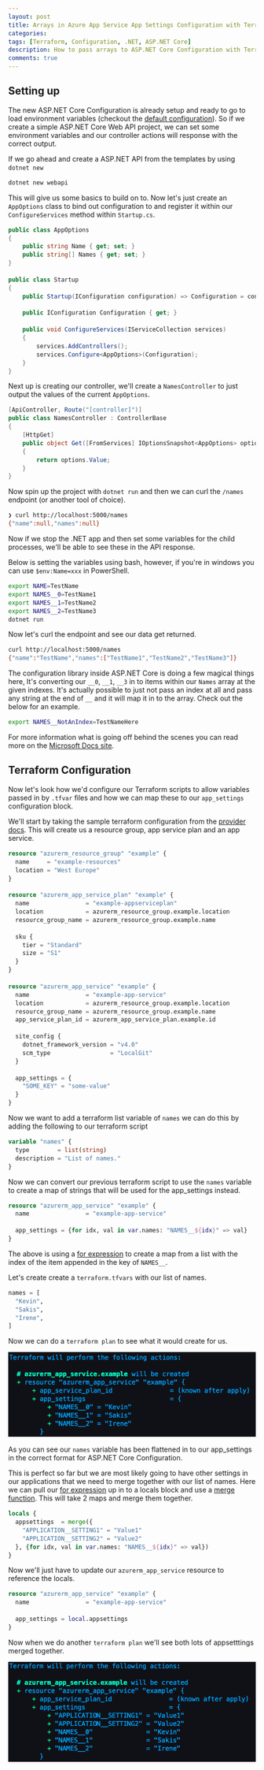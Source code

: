 ```yaml
---
layout: post
title: Arrays in Azure App Service App Settings Configuration with Terraform
categories:
tags: [Terraform, Configuration, .NET, ASP.NET Core]
description: How to pass arrays to ASP.NET Core Configuration with Terraform in Azure App Services
comments: true
---
```


## Setting up

The new ASP.NET Core Configuration is already setup and ready to go to load environment variables (checkout the [default configuration](https://docs.microsoft.com/en-us/aspnet/core/fundamentals/configuration/?view=aspnetcore-5.0#default-configuration)). So if we create a simple ASP.NET Core Web API project, we can set some environment variables and our controller actions will response with the correct output.

If we go ahead and create a ASP.NET API from the templates by using `dotnet new`

```bash
dotnet new webapi
```

This will give us some basics to build on to. Now let's just create an `AppOptions` class to bind out configuration to and register it within our `ConfigureServices` method within `Startup.cs`.

```csharp
public class AppOptions
{
    public string Name { get; set; }
    public string[] Names { get; set; }
}

public class Startup
{
    public Startup(IConfiguration configuration) => Configuration = configuration;

    public IConfiguration Configuration { get; }

    public void ConfigureServices(IServiceCollection services)
    {
        services.AddControllers();
        services.Configure<AppOptions>(Configuration);
    }
}
```

Next up is creating our controller, we'll create a `NamesController` to just output the values of the current `AppOptions`.

```csharp
[ApiController, Route("[controller]")]
public class NamesController : ControllerBase
{
    [HttpGet]
    public object Get([FromServices] IOptionsSnapshot<AppOptions> options)
    {
        return options.Value;
    }
}
```

Now spin up the project with `dotnet run` and then we can curl the `/names` endpoint (or another tool of choice).

```bash
❯ curl http://localhost:5000/names
{"name":null,"names":null}
```

Now if we stop the .NET app and then set some variables for the child processes, we'll be able to see these in the API response.

Below is setting the variables using bash, however, if you're in windows you can use `$env:Name=xxx` in PowerShell.

```bash
export NAME=TestName
export NAMES__0=TestName1
export NAMES__1=TestName2
export NAMES__2=TestName3
dotnet run
```

Now let's curl the endpoint and see our data get returned.

```bash
curl http://localhost:5000/names
{"name":"TestName","names":["TestName1","TestName2","TestName3"]}
```

The configuration library inside ASP.NET Core is doing a few magical things here, It's converting our `__0`, `__1`, `__3` in to items within our `Names` array at the given indexes. It's actually possible to just not pass an index at all and pass any string at the end of `__` and it will map it in to the array. Check out the below for an example.

```bash
export NAMES__NotAnIndex=TestNameHere
```

For more information what is going off behind the scenes you can read more on the [Microsoft Docs site](https://docs.microsoft.com/en-us/aspnet/core/fundamentals/configuration/?view=aspnetcore-5.0#environment-variables).

## Terraform Configuration

Now let's look how we'd configure our Terraform scripts to allow variables passed in by `.tfvar` files and how we can map these to our `app_settings` configuration block.

We'll start by taking the sample terraform configuration from the [provider docs](https://registry.terraform.io/providers/hashicorp/azurerm/latest/docs/resources/app_service). This will create us a resource group, app service plan and an app service.

```terraform
resource "azurerm_resource_group" "example" {
  name     = "example-resources"
  location = "West Europe"
}

resource "azurerm_app_service_plan" "example" {
  name                = "example-appserviceplan"
  location            = azurerm_resource_group.example.location
  resource_group_name = azurerm_resource_group.example.name

  sku {
    tier = "Standard"
    size = "S1"
  }
}

resource "azurerm_app_service" "example" {
  name                = "example-app-service"
  location            = azurerm_resource_group.example.location
  resource_group_name = azurerm_resource_group.example.name
  app_service_plan_id = azurerm_app_service_plan.example.id

  site_config {
    dotnet_framework_version = "v4.0"
    scm_type                 = "LocalGit"
  }

  app_settings = {
    "SOME_KEY" = "some-value"
  }
}
```

Now we want to add a terraform list variable of `names` we can do this by adding the following to our terraform script

```terraform
variable "names" {
  type        = list(string)
  description = "List of names."
}
```

Now we can convert our previous terraform script to use the `names` variable to create a map of strings that will be used for the app_settings instead.

```terraform
resource "azurerm_app_service" "example" {
  name                = "example-app-service"

  app_settings = {for idx, val in var.names: "NAMES__${idx}" => val}
}
```

The above is using a [for expression](https://www.terraform.io/docs/language/expressions/for.html) to create a map from a list with the index of the item appended in the key of `NAMES__`.

Let's create create a `terraform.tfvars` with our list of names.

```terraform
names = [
  "Kevin",
  "Sakis",
  "Irene",
]
```

Now we can do a `terraform plan` to see what it would create for us.

![terraform plan](\assets\posts\2021-02-24-arrays-in-azure-app-service-app-settings-configuration-with-terraform\terraform-plan-1.png "terraform plan")

As you can see our `names` variable has been flattened in to our app_settings in the correct format for ASP.NET Core Configuration.

This is perfect so far but we are most likely going to have other settings in our applications that we need to merge together with our list of names. Here we can pull our [for expression](https://www.terraform.io/docs/language/expressions/for.html) up in to a locals block and use a [merge function](https://www.terraform.io/docs/language/functions/merge.html). This will take 2 maps and merge them together.

```terraform
locals {
  appsettings  = merge({
    "APPLICATION__SETTING1" = "Value1"
    "APPLICATION__SETTING2" = "Value2"
  }, {for idx, val in var.names: "NAMES__${idx}" => val})
}
```

Now we'll just have to update our `azurerm_app_service` resource to reference the locals.
```terraform
resource "azurerm_app_service" "example" {
  name                = "example-app-service"

  app_settings = local.appsettings
}
```

Now when we do another `terraform plan` we'll see both lots of appsetttings merged together.

![terraform plan](\assets\posts\2021-02-24-arrays-in-azure-app-service-app-settings-configuration-with-terraform\terraform-plan-2.png "terraform plan")

